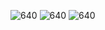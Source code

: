 ![640](https://github.com/Juatin8/Arduino-codes/assets/45580031/eb3f930d-3814-4cad-82f8-f7238f13f339)
![640](https://github.com/Juatin8/Arduino-codes/assets/45580031/25ebf6e4-f535-4875-9cec-71c1ec5bff59)
![640](https://github.com/Juatin8/Arduino-codes/assets/45580031/6d7b36ef-7ede-4618-8a6c-c7dd2313c50a)
